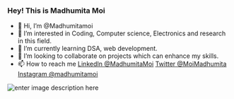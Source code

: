 ### Hey! This is Madhumita Moi

- 👋 Hi, I’m @Madhumitamoi
- 👀 I’m interested in Coding, Computer science, Electronics and research in this field.
- 🌱 I’m currently learning DSA, web development.
- 💞️ I’m looking to collaborate on projects which can enhance my skills.
- 📫 How to reach me [LinkedIn @MadhumitaMoi](https://www.linkedin.com/in/madhumita-moi/)
[Twitter @MoiMadhumita](https://twitter.com/MoiMadhumita)
[Instagram @madhumitamoi](https://www.instagram.com/madhumitamoi/)


![enter image description here](https://github-readme-stats.vercel.app/api?username=Madhumitamoi&&show_icons=true&title_color=ffffff&icon_color=bb2acf&text_color=daf7dc&bg_color=151515)
